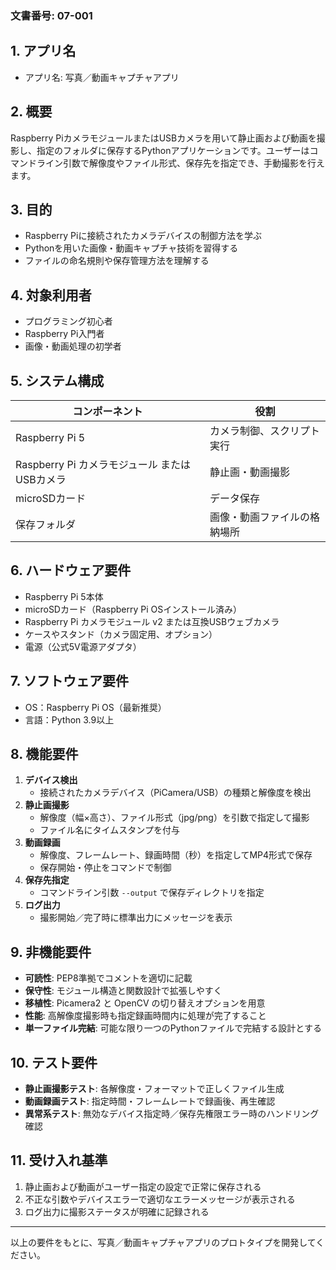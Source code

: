 ### 文書番号: 07-001

## 1. アプリ名
- アプリ名: 写真／動画キャプチャアプリ

## 2. 概要
Raspberry PiカメラモジュールまたはUSBカメラを用いて静止画および動画を撮影し、指定のフォルダに保存するPythonアプリケーションです。ユーザーはコマンドライン引数で解像度やファイル形式、保存先を指定でき、手動撮影を行えます。

## 3. 目的
- Raspberry Piに接続されたカメラデバイスの制御方法を学ぶ
- Pythonを用いた画像・動画キャプチャ技術を習得する
- ファイルの命名規則や保存管理方法を理解する

## 4. 対象利用者
- プログラミング初心者
- Raspberry Pi入門者
- 画像・動画処理の初学者

## 5. システム構成
| コンポーネント                                   | 役割                             |
|------------------------------------------------|----------------------------------|
| Raspberry Pi 5                                 | カメラ制御、スクリプト実行       |
| Raspberry Pi カメラモジュール または USBカメラ | 静止画・動画撮影                 |
| microSDカード                                  | データ保存                       |
| 保存フォルダ                                   | 画像・動画ファイルの格納場所     |

## 6. ハードウェア要件
- Raspberry Pi 5本体
- microSDカード（Raspberry Pi OSインストール済み）
- Raspberry Pi カメラモジュール v2 または互換USBウェブカメラ
- ケースやスタンド（カメラ固定用、オプション）
- 電源（公式5V電源アダプタ）

## 7. ソフトウェア要件
- OS：Raspberry Pi OS（最新推奨）
- 言語：Python 3.9以上

## 8. 機能要件
1. **デバイス検出**
   - 接続されたカメラデバイス（PiCamera/USB）の種類と解像度を検出
2. **静止画撮影**
   - 解像度（幅×高さ）、ファイル形式（jpg/png）を引数で指定して撮影
   - ファイル名にタイムスタンプを付与
3. **動画録画**
   - 解像度、フレームレート、録画時間（秒）を指定してMP4形式で保存
   - 保存開始・停止をコマンドで制御
4. **保存先指定**
   - コマンドライン引数 `--output` で保存ディレクトリを指定
5. **ログ出力**
   - 撮影開始／完了時に標準出力にメッセージを表示

## 9. 非機能要件
- **可読性**: PEP8準拠でコメントを適切に記載
- **保守性**: モジュール構造と関数設計で拡張しやすく
- **移植性**: Picamera2 と OpenCV の切り替えオプションを用意
- **性能**: 高解像度撮影時も指定録画時間内に処理が完了すること
- **単一ファイル完結**: 可能な限り一つのPythonファイルで完結する設計とする

## 10. テスト要件
- **静止画撮影テスト**: 各解像度・フォーマットで正しくファイル生成
- **動画録画テスト**: 指定時間・フレームレートで録画後、再生確認
- **異常系テスト**: 無効なデバイス指定時／保存先権限エラー時のハンドリング確認

## 11. 受け入れ基準
1. 静止画および動画がユーザー指定の設定で正常に保存される
2. 不正な引数やデバイスエラーで適切なエラーメッセージが表示される
3. ログ出力に撮影ステータスが明確に記録される

---
以上の要件をもとに、写真／動画キャプチャアプリのプロトタイプを開発してください。
